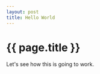 ```yaml
---
layout: post
title: Hello World
---
```


{{ page.title }}
================

Let's see how this is going to work.